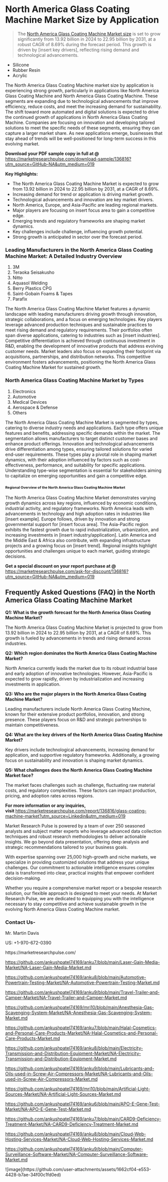 <h1>North America Glass Coating Machine Market&nbsp;Size by Application</h1><blockquote><p>The <a href="https://marketresearchpulse.com/download-sample/136816?utm_source=GitHub-NA&amp;utm_medium=019">North America Glass Coating Machine Market size</a> is set to grow significantly from 13.92 billion in 2024 to 22.95 billion by 2031, at a robust CAGR of 8.69% during the forecast period. This growth is driven by [insert key drivers], reflecting rising demand and technological advancements.</p></blockquote><ul><li>Silicone<li> Rubber Resin<li> Acrylic</li></ul><p>The North America Glass Coating Machine market size by application is experiencing strong growth, particularly in applications like North America Glass Coating Machine and North America Glass Coating Machine. These segments are expanding due to technological advancements that improve efficiency, reduce costs, and meet the increasing demand for sustainability. The shift toward more automated and digital solutions is expected to drive the continued growth of applications in North America Glass Coating Machine. Companies are focusing on innovation and developing tailored solutions to meet the specific needs of these segments, ensuring they can capture a larger market share. As new applications emerge, businesses that stay ahead of trends will be well-positioned for long-term success in this evolving market.</p><p><strong>Download your PDF sample copy in full at @ </strong><a href="https://marketresearchpulse.com/download-sample/136816?utm_source=GitHub-NA&amp;utm_medium=019">https://marketresearchpulse.com/download-sample/136816?utm_source=GitHub-NA&amp;utm_medium=019</a></p><p><strong>Key Highlights: </strong></p><ul><li>The North America Glass Coating Machine Market is expected to grow from 13.92 billion in 2024 to 22.95 billion by 2031, at a CAGR of 8.69%.</li><li>Increasing demand for trend or application is driving market growth.</li><li>Technological advancements and innovation are key market drivers.</li><li>North America, Europe, and Asia-Pacific are leading regional markets.</li><li>Major players are focusing on insert focus area to gain a competitive edge.</li><li>Emerging trends and regulatory frameworks are shaping market dynamics.</li><li>Key challenges include challenge, influencing growth potential.</li><li>Strong growth is anticipated in sector over the forecast period.</li></ul><h3>Leading Manufacturers in the North America Glass Coating Machine Market: A Detailed Industry Overview</h3><ol><li>3M</li><li>Teraoka Seisakusho</li><li>Nitto</li><li>Aquasol Welding</li><li>Berry Plastics CPG</li><li>Saint-Gobain Foams & Tapes</li><li>Parafix</li></ol><div class="flex max-w-full flex-col flex-grow"><div class="min-h-8 text-message flex w-full flex-col items-end gap-2 whitespace-normal break-words [.text-message+&amp;]:mt-5" dir="auto" data-message-author-role="assistant" data-message-id="fd8432e4-4910-450d-b182-61b7bfb0a01f" data-message-model-slug="gpt-4o"><div class="flex w-full flex-col gap-1 empty:hidden first:pt-[3px]"><div class="markdown prose w-full break-words dark:prose-invert light"><p>The North America Glass Coating Machine Market features a dynamic landscape with leading manufacturers driving growth through innovation, strategic collaborations, and a focus on emerging technologies. Key players leverage advanced production techniques and sustainable practices to meet rising demand and regulatory requirements. Their portfolios often span diverse applications, catering to industries such as [insert industries]. Competitive differentiation is achieved through continuous investment in R&amp;D, enabling the development of innovative products that address evolving customer needs. Market leaders also focus on expanding their footprint via acquisitions, partnerships, and distribution networks. This competitive environment fosters advancements, positioning the North America Glass Coating Machine Market for sustained growth.</p></div></div></div></div><h3>North America Glass Coating Machine Market by Types</h3><ol><li>Electronics<li> Automotive<li> Medical Devices<li> Aerospace & Defense<li> Others</li></ol><div class="flex max-w-full flex-col flex-grow"><div class="min-h-8 text-message flex w-full flex-col items-end gap-2 whitespace-normal break-words [.text-message+&amp;]:mt-5" dir="auto" data-message-author-role="assistant" data-message-id="084470be-0bb7-4664-bddf-5156b4f41249" data-message-model-slug="gpt-4o-mini"><div class="flex w-full flex-col gap-1 empty:hidden first:pt-[3px]"><div class="markdown prose w-full break-words dark:prose-invert light"><p>The North America Glass Coating Machine Market is segmented by types, catering to diverse industry needs and applications. Each type offers unique features and benefits, addressing specific demands within the market. The segmentation allows manufacturers to target distinct customer bases and enhance product offerings. Innovation and technological advancements drive differentiation among types, ensuring tailored solutions for varied end-user requirements. These types play a pivotal role in shaping market dynamics, with their adoption influenced by factors such as cost-effectiveness, performance, and suitability for specific applications. Understanding type-wise segmentation is essential for stakeholders aiming to capitalize on emerging opportunities and gain a competitive edge.</p></div></div></div></div><h3><span style="font-size: 11px;">Regional Overview of the North America Glass Coating Machine Market</span></h3><div class="flex max-w-full flex-col flex-grow"><div class="min-h-8 text-message flex w-full flex-col items-end gap-2 whitespace-normal break-words [.text-message+&amp;]:mt-5" dir="auto" data-message-author-role="assistant" data-message-id="e9038762-ce64-4e30-91c9-9bd413514231" data-message-model-slug="gpt-4o-mini"><div class="flex w-full flex-col gap-1 empty:hidden first:pt-[3px]"><div class="markdown prose w-full break-words dark:prose-invert light"><p>The North America Glass Coating Machine Market demonstrates varying growth dynamics across key regions, influenced by economic conditions, industrial activity, and regulatory frameworks. North America leads with advancements in technology and high adoption rates in industries like [insert example]. Europe follows, driven by innovation and strong governmental support for [insert focus area]. The Asia-Pacific region exhibits the fastest growth due to rapid industrialization, urbanization, and increasing investments in [insert industry/application]. Latin America and the Middle East &amp; Africa also contribute, with expanding infrastructure projects and a growing focus on [insert trend]. Regional insights highlight opportunities and challenges unique to each market, guiding strategic decisions.</p></div></div></div></div><p><strong>Get a special discount on your report purchase at @ </strong><a href="https://marketresearchpulse.com/ask-for-discount/136816?utm_source=GitHub-NA&amp;utm_medium=019">https://marketresearchpulse.com/ask-for-discount/136816?utm_source=GitHub-NA&amp;utm_medium=019</a></p><h2>Frequently Asked Questions (FAQ) in the North America Glass Coating Machine Market</h2><p><strong>Q1: What is the growth forecast for the North America Glass Coating Machine Market?</strong></p><p>The North America Glass Coating Machine Market is projected to grow from 13.92 billion in 2024 to 22.95 billion by 2031, at a CAGR of 8.69%. This growth is fueled by advancements in trends and rising demand across industries.</p><p><strong>Q2: Which region dominates the North America Glass Coating Machine Market?</strong></p><p>North America currently leads the market due to its robust industrial base and early adoption of innovative technologies. However, Asia-Pacific is expected to grow rapidly, driven by industrialization and increasing investments in application.</p><p><strong>Q3: Who are the major players in the North America Glass Coating Machine Market?</strong></p><p>Leading manufacturers include North America Glass Coating Machine, known for their extensive product portfolios, innovation, and strong presence. These players focus on R&amp;D and strategic partnerships to maintain competitiveness.</p><p><strong>Q4: What are the key drivers of the North America Glass Coating Machine Market?</strong></p><p>Key drivers include technological advancements, increasing demand for application, and supportive regulatory frameworks. Additionally, a growing focus on sustainability and innovation is shaping market dynamics.</p><p><strong>Q5: What challenges does the North America Glass Coating Machine Market face?</strong></p><p>The market faces challenges such as challenge, fluctuating raw material costs, and regulatory complexities. These factors can impact production, pricing, and adoption rates across regions.</p><p><strong>For more information or any inquiries, visit&nbsp;</strong><a href="https://marketresearchpulse.com/report/136816/glass-coating-machine-market?utm_source=Linkedin&utm_medium=019">https://marketresearchpulse.com/report/136816/glass-coating-machine-market?utm_source=Linkedin&utm_medium=019</a></p><p>Market Research Pulse is powered by a team of over 250 seasoned analysts and subject matter experts who leverage advanced data collection techniques and robust research methodologies to deliver actionable insights. We go beyond data presentation, offering deep analysis and strategic recommendations tailored to your business goals.</p><p>With expertise spanning over 25,000 high-growth and niche markets, we specialize in providing customized solutions that address your unique challenges. Our commitment to actionable intelligence ensures complex data is transformed into clear, practical insights that empower confident decision-making.</p><p>Whether you require a comprehensive market report or a bespoke research solution, our flexible approach is designed to meet your needs. At Market Research Pulse, we are dedicated to equipping you with the intelligence necessary to stay competitive and achieve sustainable growth in the evolving North America Glass Coating Machine market.</p><h3><strong>Contact Us-</strong></h3><p>Mr. Martin Davis</p><p>US: +1-970-672-0390</p><p>https://marketresearchpulse.com/</p><p><a href="https://github.com/ankushpatel74169/anku7/blob/main/Laser-Gain-Media-Market/NA-Laser-Gain-Media-Market.md">https://github.com/ankushpatel74169/anku7/blob/main/Laser-Gain-Media-Market/NA-Laser-Gain-Media-Market.md</a></p><p><a href="https://github.com/ankushpatel74169/anku8/blob/main/Automotive-Powertrain-Testing-Market/NA-Automotive-Powertrain-Testing-Market.md">https://github.com/ankushpatel74169/anku8/blob/main/Automotive-Powertrain-Testing-Market/NA-Automotive-Powertrain-Testing-Market.md</a></p><p><a href="https://github.com/ankushpatel74169/anku9/blob/main/Travel-Trailer-and-Camper-Market/NA-Travel-Trailer-and-Camper-Market.md">https://github.com/ankushpatel74169/anku9/blob/main/Travel-Trailer-and-Camper-Market/NA-Travel-Trailer-and-Camper-Market.md</a></p><p><a href="https://github.com/ankushpatel74169/mri10/blob/main/Anesthesia-Gas-Scavenging-System-Market/NA-Anesthesia-Gas-Scavenging-System-Market.md">https://github.com/ankushpatel74169/mri10/blob/main/Anesthesia-Gas-Scavenging-System-Market/NA-Anesthesia-Gas-Scavenging-System-Market.md</a></p><p><a href="https://github.com/ankushpatel74169/anku7/blob/main/Halal-Cosmetics-and-Personal-Care-Products-Market/NA-Halal-Cosmetics-and-Personal-Care-Products-Market.md">https://github.com/ankushpatel74169/anku7/blob/main/Halal-Cosmetics-and-Personal-Care-Products-Market/NA-Halal-Cosmetics-and-Personal-Care-Products-Market.md</a></p><p><a href="https://github.com/ankushpatel74169/anku8/blob/main/Electricity-Transmission-and-Distribution-Equipment-Market/NA-Electricity-Transmission-and-Distribution-Equipment-Market.md">https://github.com/ankushpatel74169/anku8/blob/main/Electricity-Transmission-and-Distribution-Equipment-Market/NA-Electricity-Transmission-and-Distribution-Equipment-Market.md</a></p><p><a href="https://github.com/ankushpatel74169/anku9/blob/main/Lubricants-and-Oils-used-in-Screw-Air-Compressors-Market/NA-Lubricants-and-Oils-used-in-Screw-Air-Compressors-Market.md">https://github.com/ankushpatel74169/anku9/blob/main/Lubricants-and-Oils-used-in-Screw-Air-Compressors-Market/NA-Lubricants-and-Oils-used-in-Screw-Air-Compressors-Market.md</a></p><p><a href="https://github.com/ankushpatel74169/mri10/blob/main/Artificial-Light-Sources-Market/NA-Artificial-Light-Sources-Market.md">https://github.com/ankushpatel74169/mri10/blob/main/Artificial-Light-Sources-Market/NA-Artificial-Light-Sources-Market.md</a></p><p><a href="https://github.com/ankushpatel74169/anku6/blob/main/APO-E-Gene-Test-Market/NA-APO-E-Gene-Test-Market.md">https://github.com/ankushpatel74169/anku6/blob/main/APO-E-Gene-Test-Market/NA-APO-E-Gene-Test-Market.md</a></p><p><a href="https://github.com/ankushpatel74169/anku7/blob/main/CARD9-Deficiency-Treatment-Market/NA-CARD9-Deficiency-Treatment-Market.md">https://github.com/ankushpatel74169/anku7/blob/main/CARD9-Deficiency-Treatment-Market/NA-CARD9-Deficiency-Treatment-Market.md</a></p><p><a href="https://github.com/ankushpatel74169/anku8/blob/main/Cloud-Web-Hosting-Services-Market/NA-Cloud-Web-Hosting-Services-Market.md">https://github.com/ankushpatel74169/anku8/blob/main/Cloud-Web-Hosting-Services-Market/NA-Cloud-Web-Hosting-Services-Market.md</a></p><p><a href="https://github.com/ankushpatel74169/anku9/blob/main/Computer-Surveillance-Software-Market/NA-Computer-Surveillance-Software-Market.md">https://github.com/ankushpatel74169/anku9/blob/main/Computer-Surveillance-Software-Market/NA-Computer-Surveillance-Software-Market.md</a></p>
![image](https://github.com/user-attachments/assets/1662cf04-e553-4428-b7ae-34f00c1fd0ed)
